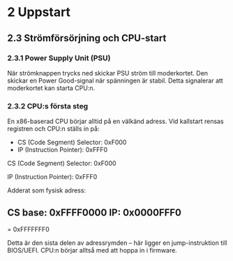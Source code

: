 # 2 Uppstart

## 2.3 Strömförsörjning och CPU-start

### 2.3.1 Power Supply Unit (PSU)

När strömknappen trycks ned skickar PSU ström till moderkortet. Den skickar en Power Good-signal när spänningen är stabil. Detta signalerar att moderkortet kan starta CPU:n.

### 2.3.2 CPU:s första steg

En x86-baserad CPU börjar alltid på en välkänd adress. Vid kallstart rensas registren och CPU:n ställs in på:

- CS (Code Segment) Selector: 0xF000
- IP (Instruction Pointer): 0xFFF0

CS (Code Segment) Selector: 0xF000

IP (Instruction Pointer): 0xFFF0

Adderat som fysisk adress:

CS base: 0xFFFF0000
IP: 0x0000FFF0
---------------------
= 0xFFFFFFF0

Detta är den sista delen av adressrymden – här ligger en jump-instruktion till BIOS/UEFI. CPU:n börjar alltså med att hoppa in i firmware.


